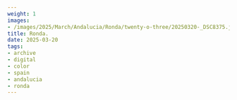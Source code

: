 ```yaml
---
weight: 1
images:
- /images/2025/March/Andalucia/Ronda/twenty-o-three/20250320-_DSC8375.jpg
title: Ronda.
date: 2025-03-20
tags:
- archive
- digital
- color
- spain
- andalucia
- ronda
---
```


